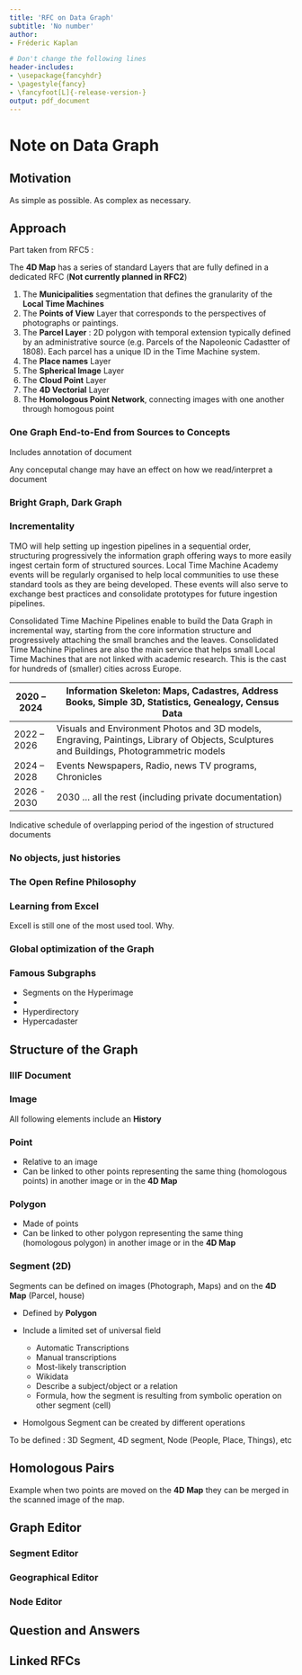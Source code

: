 ```yaml
---
title: 'RFC on Data Graph'
subtitle: 'No number'
author:
- Fréderic Kaplan

# Don't change the following lines
header-includes:
- \usepackage{fancyhdr}
- \pagestyle{fancy}
- \fancyfoot[L]{-release-version-}
output: pdf_document
---
```


# Note on Data Graph

## Motivation

As simple as possible. As complex as necessary. 

## Approach

Part taken from RFC5 : 

The **4D Map** has a series of standard Layers that are fully defined in a dedicated RFC  (**Not currently planned in RFC2**)


1. The **Municipalities** segmentation that defines the granularity of the **Local Time Machines**
2. The **Points of View** Layer that corresponds to the perspectives of photographs or paintings. 
3. The **Parcel Layer** :  2D polygon with temporal extension typically defined by an administrative source (e.g. Parcels of the Napoleonic Cadastter of 1808). Each parcel has a unique ID in the Time Machine system.
4. The **Place names** Layer
5. The **Spherical Image** Layer 
6. The **Cloud Point** Layer
7. The **4D Vectorial** Layer
8. The **Homologous Point Network**, connecting images with one another through homogous point 



### One Graph End-to-End from Sources to Concepts

Includes annotation of document

Any conceputal change may have an effect on how we read/interpret a document 

### Bright Graph, Dark Graph

### Incrementality 

TMO will help setting up ingestion pipelines in a sequential order, structuring progressively the information graph offering ways to more easily ingest certain form of structured sources. Local Time Machine Academy events will be regularly organised to help local communities to use these standard tools as they are being developed. These events will also serve to exchange best practices and consolidate prototypes for future ingestion pipelines.

Consolidated Time Machine Pipelines enable to build the Data Graph in incremental way, starting from the core information structure and progressively attaching the small branches and the leaves. Consolidated Time Machine Pipelines are also the main service that helps small Local Time Machines that are not linked with academic research. This is the cast for hundreds of (smaller) cities across Europe.

| 2020  – 2024 | Information  Skeleton: Maps, Cadastres, Address Books, Simple 3D, Statistics, Genealogy,  Census Data |
| ------------ | ------------------------------------------------------------ |
| 2022  – 2026 | Visuals  and Environment Photos and 3D models, Engraving, Paintings, Library of  Objects, Sculptures and Buildings, Photogrammetric models |
| 2024  – 2028 | Events  Newspapers, Radio, news TV programs, Chronicles      |
| 2026  - 2030 | 2030  … all the rest (including private documentation)       |

Indicative schedule of overlapping period of the ingestion of structured documents



### No objects, just histories

### The Open Refine Philosophy

### Learning from Excel

Excell is still one of the most used tool. Why. 

### Global optimization of the Graph

### Famous Subgraphs

- Segments on the Hyperimage
- 
- Hyperdirectory
- Hypercadaster



## Structure of the Graph

### IIIF Document

### Image

All following elements include an **History**

### Point

- Relative to an image
- Can be linked to other points representing the same thing (homologous points) in another image or in the **4D Map** 

### Polygon

- Made of points
- Can be linked to other polygon representing the same thing (homologous polygon) in another image or in the **4D Map**

### Segment (2D)

Segments can be defined on images (Photograph, Maps) and on the **4D Map** (Parcel, house)

- Defined by **Polygon**
- Include a limited set of universal  field 
  - Automatic Transcriptions
  - Manual transcriptions
  - Most-likely transcription
  - Wikidata
  - Describe a subject/object or a relation
  - Formula, how the segment is resulting from symbolic operation on other segment (cell)

- Homolgous Segment can be created by different operations

To be defined : 3D Segment, 4D segment, Node (People, Place, Things), etc

## Homologous Pairs

Example when two points are moved on the **4D Map** they can be merged in the scanned image of the map. 



## Graph Editor

### Segment Editor

### Geographical Editor

### Node Editor



## Question and Answers 



## Linked RFCs

